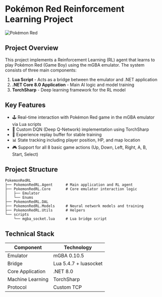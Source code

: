 # Pokémon Red Reinforcement Learning Project

![Pokémon Red](https://img.icons8.com/color/96/000000/pokeball--v1.png)

## Project Overview

This project implements a Reinforcement Learning (RL) agent that learns to play Pokémon Red (Game Boy) using the mGBA emulator. The system consists of three main components:

1. **Lua Script** - Acts as a bridge between the emulator and .NET application
2. **.NET Core 8.0 Application** - Main AI logic and model training
3. **TorchSharp** - Deep learning framework for the RL model

## Key Features

- 🕹️ Real-time interaction with Pokémon Red game in the mGBA emulator via Lua scripts
- 🧠 Custom DQN (Deep Q-Network) implementation using TorchSharp  
- 🔄 Experience replay buffer for stable training  
- 📊 State tracking including player position, HP, and map location  
- 🎮 Support for all 8 basic game actions (Up, Down, Left, Right, A, B, Start, Select)  

## Project Structure

    PokemonRedRL
    ├── PokemonRedRL.Agent      # Main application and RL agent
    ├── PokemonRedRL.Core       # Core emulator interaction logic
    │   ├── Emulator               
    │   └── Enums  
    ├── PokemonRedRL.DAL        
    ├── PokemonRedRL.Models     # Neural network models and training
    ├── PokemonRedRL.Utils      # Helpers
    └── scripts
        └── mgba_socket.lua     # Lua bridge script


## Technical Stack

| Component          | Technology             |
|--------------------|------------------------|
| Emulator           | mGBA 0.10.5            |
| Bridge             | Lua 5.4.7 + luasocket  |
| Core Application   | .NET 8.0               |
| Machine Learning   | TorchSharp             |
| Protocol           | Custom TCP             |
